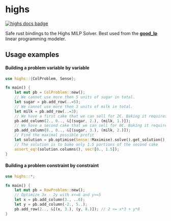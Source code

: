 # highs

[![highs docs badge](https://docs.rs/highs/badge.svg)](https://docs.rs/highs)

Safe rust bindings to the Highs MILP Solver. Best used from the [**good_lp**](https://crates.io/crates/good_lp) linear
programming modeler.

## Usage examples

#### Building a problem variable by variable

```rust
use highs::{ColProblem, Sense};

fn main() {
    let mut pb = ColProblem::new();
    // We cannot use more then 5 units of sugar in total.
    let sugar = pb.add_row(..=5);
    // We cannot use more then 3 units of milk in total.
    let milk = pb.add_row(..=3);
    // We have a first cake that we can sell for 2€. Baking it requires 1 unit of milk and 2 of sugar.
    pb.add_column(2., 0.., &[(sugar, 2.), (milk, 1.)]);
    // We have a second cake that we can sell for 8€. Baking it requires 2 units of milk and 3 of sugar.
    pb.add_column(8., 0.., &[(sugar, 3.), (milk, 2.)]);
    // Find the maximal possible profit
    let solution = pb.optimise(Sense::Maximise).solve().get_solution();
    // The solution is to bake only 1.5 portions of the second cake
    assert_eq!(solution.columns(), vec![0., 1.5]);
}
```

#### Building a problem constraint by constraint

```rust
use highs::*;

fn main() {
    let mut pb = RowProblem::new();
    // Optimize 3x - 2y with x<=6 and y>=5
    let x = pb.add_column(3., ..6);
    let y = pb.add_column(-2., 5..);
    pb.add_row(2.., &[(x, 3.), (y, 8.)]); // 2 <= x*3 + y*8
}
```